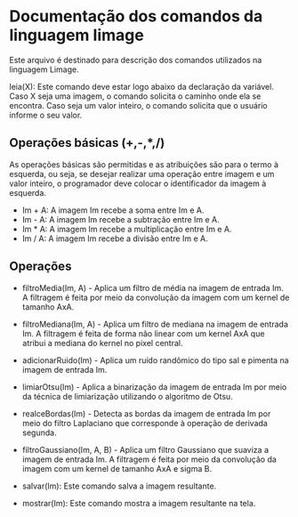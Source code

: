 # Documentação dos comandos da linguagem limage

Este arquivo é destinado para descrição dos comandos utilizados na linguagem Limage.


leia(X): Este comando deve estar logo abaixo da declaração da variável. Caso X seja uma imagem, o comando solicita o caminho onde ela se encontra. Caso seja um valor inteiro, o comando solicita que o usuário informe o seu valor.

## Operações básicas (+,-,*,/)
As operações básicas são permitidas e as atribuições são para o termo à esquerda, ou seja, se desejar realizar uma operação entre imagem e um valor inteiro, o programador deve colocar o identificador da imagem à esquerda.
- Im + A: A imagem Im recebe a soma entre Im e A.
- Im - A: A imagem Im recebe a subtração entre Im e A.
- Im * A: A imagem Im recebe a multiplicação entre Im e A.
- Im / A: A imagem Im recebe a divisão entre Im e A.

## Operações
- filtroMedia(Im, A) - Aplica um filtro de média na imagem de entrada Im. A filtragem é feita por meio da convolução da imagem com um kernel de tamanho AxA.
- filtroMediana(Im, A) - Aplica um filtro de mediana na imagem de entrada Im. A filtragem é feita de forma não linear com um kernel AxA que atribui a mediana do kernel no pixel central.
- adicionarRuido(Im) - Aplica um ruído randômico do tipo sal e pimenta na imagem de entrada Im.
- limiarOtsu(Im) - Aplica a binarização da imagem de entrada Im por meio da técnica de limiarização utilizando o algoritmo de Otsu.
- realceBordas(Im) - Detecta as bordas da imagem de entrada Im por meio do filtro Laplaciano que corresponde à operação de derivada segunda.
- filtroGaussiano(Im, A, B) - Aplica um filtro Gaussiano que suaviza a imagem de entrada Im.  A filtragem é feita por meio da convolução da imagem com um kernel de tamanho AxA e sigma B.

- salvar(Im): Este comando salva a imagem resultante.
- mostrar(Im): Este comando mostra a imagem resultante na tela.
